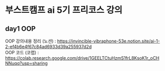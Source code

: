 # 부스트캠프 ai 5기 프리코스 강의
## day1 OOP

OOP 강의내용 정리 (노션) : <https://invincible-vibraphone-53e.notion.site/ai-1-2-ef4b6e4f67c84ad6933d39a255937d2d>   
OOP 코드 (코랩) : <https://colab.research.google.com/drive/1GEELTCtuHzmS1frL8KsoK1r_oCHNNuqq?usp=sharing>